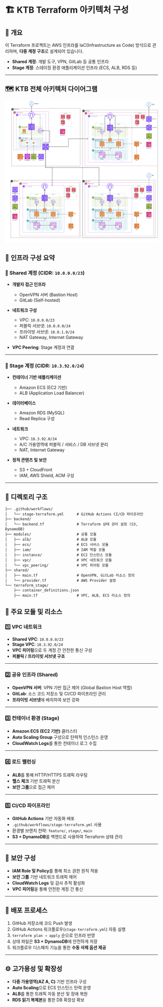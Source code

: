 # 🏗️ KTB Terraform 아키텍처 구성

## 📖 개요

이 Terraform 프로젝트는 AWS 인프라를 IaC(Infrastructure as Code) 방식으로 관리하며, **다중 계정 구조**로 설계되어 있습니다.

- **Shared 계정**: 개발 도구, VPN, GitLab 등 공통 인프라
- **Stage 계정**: 스테이징 환경 애플리케이션 인프라 (ECS, ALB, RDS 등)

---

## 🗺️ KTB 전체 아키텍처 다이어그램

![KTB Terraform Architecture](./docs/ktb-architecture.png)

## 🧱 인프라 구성 요약

### 🔹 Shared 계정 (CIDR: `10.0.0.0/23`)

- **개발자 접근 인프라**
  - OpenVPN 서버 (Bastion Host)
  - GitLab (Self-hosted)

- **네트워크 구성**
  - VPC: `10.0.0.0/23`
  - 퍼블릭 서브넷: `10.0.0.0/24`
  - 프라이빗 서브넷: `10.0.1.0/24`
  - NAT Gateway, Internet Gateway

- **VPC Peering**: Stage 계정과 연결

---

### 🔹 Stage 계정 (CIDR: `10.3.92.0/24`)

- **컨테이너 기반 애플리케이션**
  - Amazon ECS (EC2 기반)
  - ALB (Application Load Balancer)

- **데이터베이스**
  - Amazon RDS (MySQL)
  - Read Replica 구성

- **네트워크**
  - VPC: `10.3.92.0/24`
  - A/C 가용영역에 퍼블릭 / 서비스 / DB 서브넷 분리
  - NAT, Internet Gateway

- **정적 콘텐츠 및 보안**
  - S3 + CloudFront
  - IAM, AWS Shield, ACM 구성

---

## 📂 디렉토리 구조

```plaintext
├── .github/workflows/
│   └── stage-terraform.yml      # GitHub Actions CI/CD 파이프라인
├── backend/
│   └── backend.tf               # Terraform 상태 관리 설정 (S3, DynamoDB)
├── modules/                     # 공통 모듈
│   ├── alb/                     # ALB 모듈
│   ├── ecs/                     # ECS 서비스 모듈
│   ├── iam/                     # IAM 역할 모듈
│   ├── instance/                # EC2 인스턴스 모듈
│   ├── vpc/                     # VPC 네트워크 모듈
│   └── vpc_peering/             # VPC 피어링 모듈
├── shared/
│   ├── main.tf                  # OpenVPN, GitLab 리소스 정의
│   └── provider.tf              # AWS Provider 설정
└── terraform_stage/
    ├── container_definitions.json
    ├── main.tf                  # VPC, ALB, ECS 리소스 정의
```
## 🔧 주요 모듈 및 리소스

### 1️⃣ VPC 네트워크
- **Shared VPC**: `10.0.0.0/23`
- **Stage VPC**: `10.3.92.0/24`
- **VPC 피어링**으로 두 계정 간 안전한 통신 구성
- **퍼블릭 / 프라이빗 서브넷 구조**

---

### 2️⃣ 공유 인프라 (Shared)
- **OpenVPN 서버**: VPN 기반 접근 제어 (Global Bastion Host 역할)
- **GitLab**: 소스 코드 저장소 및 CI/CD 파이프라인 관리
- **프라이빗 서브넷**에 배치하여 보안 강화

---

### 3️⃣ 컨테이너 환경 (Stage)
- **Amazon ECS (EC2 기반)** 클러스터
- **Auto Scaling Group** 구성으로 탄력적 인스턴스 운영
- **CloudWatch Logs**를 통한 컨테이너 로그 수집

---

### 4️⃣ 로드 밸런싱
- **ALB**를 통해 HTTP/HTTPS 트래픽 라우팅
- **헬스 체크** 기반 트래픽 분산
- **보안 그룹**으로 접근 제어

---

### 5️⃣ CI/CD 파이프라인
- **GitHub Actions** 기반 자동화 배포
- `.github/workflows/stage-terraform.yml` 사용
- 환경별 브랜치 전략: `feature/`, `stage/`, `main`
- **S3 + DynamoDB**를 백엔드로 사용하여 Terraform 상태 관리

---

## 🔐 보안 구성
- **IAM Role 및 Policy**를 통해 최소 권한 원칙 적용
- **보안 그룹** 기반 네트워크 트래픽 제어
- **CloudWatch Logs** 및 감사 추적 활성화
- **VPC 피어링**을 통해 안전한 계정 간 통신

---

## 🚀 배포 프로세스
1. GitHub 저장소에 코드 Push 발생
2. GitHub Actions 워크플로우(`stage-terraform.yml`) 자동 실행
3. `terraform plan → apply` 순으로 인프라 반영
4. 상태 파일은 **S3 + DynamoDB**에 안전하게 저장
5. 워크플로우 디스패치 기능을 통한 **수동 삭제 옵션 제공**

---

## ⚙️ 고가용성 및 확장성
- **다중 가용영역(AZ A, C)** 기반 인프라 구성
- **Auto Scaling**으로 ECS 인스턴스 탄력 운영
- **ALB**를 통한 트래픽 자동 분산 및 장애 복원
- **RDS 읽기 복제본**을 통한 DB 확장성 확보

